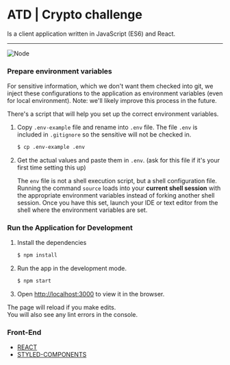 # ATD | Crypto challenge

Is a  client application written in JavaScript (ES6) and React.
***


![Node](https://img.shields.io/badge/node-%3E%3D%2012.4-brightgreen.svg)
### Prepare environment variables

For sensitive information, which we don't want them checked into git, we inject these configurations to the application as environment variables (even for local environment). Note: we'll likely improve this process in the future.

There's a script that will help you set up the correct environment variables.

1. Copy `.env-example` file and rename into `.env` file. The file `.env` is included in `.gitignore` so the sensitive will not be checked in.

   ```bash
   $ cp .env-example .env
   ```

2. Get the actual values and paste them in `.env`.
   (ask for this file if it's your first time setting this up)

   The `env` file is not a shell execution script, but a shell configuration file. Running the command `source` loads into your **current shell session** with the appropriate environment variables instead of forking another shell session. Once you have this set, launch your IDE or text editor from the shell where the environment variables are set.

### Run the Application for Development

1. Install the dependencies


   ```bash
   $ npm install
   ```

2. Run the app in the development mode.

   ```bash
   $ npm start
   ```


3. Open [http://localhost:3000](http://localhost:3000) to view it in the browser.

The page will reload if you make edits.\
You will also see any lint errors in the console.


### Front-End

* [REACT](https://reactjs.org/)
* [STYLED-COMPONENTS](https://styled-components.com/)
